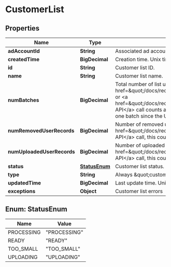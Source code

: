 

# CustomerList


## Properties

| Name | Type | Description | Notes |
|------------ | ------------- | ------------- | -------------|
|**adAccountId** | **String** | Associated ad account ID. |  [optional] |
|**createdTime** | **BigDecimal** | Creation time. Unix timestamp in seconds. |  [optional] |
|**id** | **String** | Customer list ID. |  [optional] |
|**name** | **String** | Customer list name. |  [optional] |
|**numBatches** | **BigDecimal** | Total number of list updates.  List creation counts as one batch. Each &lt;a href&#x3D;\&quot;/docs/redoc/#operation/ads_v3_customer_list_add_handler_PUT\&quot;&gt;Append&lt;/a&gt; or &lt;a href&#x3D;\&quot;/docs/redoc/#operation/ads_v3_customer_list_remove_handler_PUT\&quot;&gt;Remove API&lt;/a&gt; call counts as another. List creation via the Ads Manager UI could result in more than one batch since the UI breaks up large lists. |  [optional] |
|**numRemovedUserRecords** | **BigDecimal** | Number of removed user records. In a &lt;a href&#x3D;\&quot;/docs/redoc/#operation/ads_v3_customer_list_remove_handler_PUT\&quot;&gt;Remove API&lt;/a&gt; call, this counter increases even if the user is not found in the list. |  [optional] |
|**numUploadedUserRecords** | **BigDecimal** | Number of uploaded user records. In an &lt;a href&#x3D;\&quot;/docs/redoc/#operation/ads_v3_customer_list_add_handler_PUT\&quot;&gt;Append API&lt;/a&gt; call, this counter increases even if the uploaded user is already in the list. |  [optional] |
|**status** | [**StatusEnum**](#StatusEnum) | Customer list status. TOO_SMALL - the list has less than 100 Pinterest users. |  [optional] |
|**type** | **String** | Always \&quot;customerlist\&quot;. |  [optional] |
|**updatedTime** | **BigDecimal** | Last update time. Unix timestamp in seconds. |  [optional] |
|**exceptions** | **Object** | Customer list errors |  [optional] |



## Enum: StatusEnum

| Name | Value |
|---- | -----|
| PROCESSING | &quot;PROCESSING&quot; |
| READY | &quot;READY&quot; |
| TOO_SMALL | &quot;TOO_SMALL&quot; |
| UPLOADING | &quot;UPLOADING&quot; |



